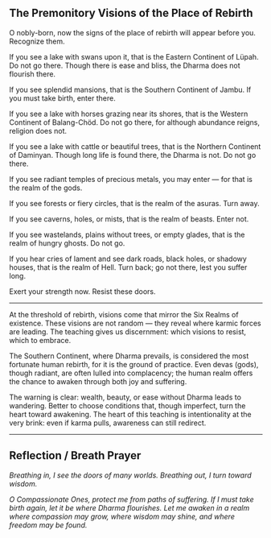 ## The Premonitory Visions of the Place of Rebirth

O nobly-born, now the signs of the place of rebirth will appear before you. Recognize them.

If you see a lake with swans upon it, that is the Eastern Continent of Lüpah. Do not go there. Though there is ease and bliss, the Dharma does not flourish there.

If you see splendid mansions, that is the Southern Continent of Jambu. If you must take birth, enter there.

If you see a lake with horses grazing near its shores, that is the Western Continent of Balang-Chöd. Do not go there, for although abundance reigns, religion does not.

If you see a lake with cattle or beautiful trees, that is the Northern Continent of Daminyan. Though long life is found there, the Dharma is not. Do not go there.

If you see radiant temples of precious metals, you may enter — for that is the realm of the gods.

If you see forests or fiery circles, that is the realm of the asuras. Turn away.

If you see caverns, holes, or mists, that is the realm of beasts. Enter not.

If you see wastelands, plains without trees, or empty glades, that is the realm of hungry ghosts. Do not go.

If you hear cries of lament and see dark roads, black holes, or shadowy houses, that is the realm of Hell. Turn back; go not there, lest you suffer long.

Exert your strength now. Resist these doors.

---

At the threshold of rebirth, visions come that mirror the Six Realms of existence. These visions are not random — they reveal where karmic forces are leading. The teaching gives us discernment: which visions to resist, which to embrace.

The Southern Continent, where Dharma prevails, is considered the most fortunate human rebirth, for it is the ground of practice. Even devas (gods), though radiant, are often lulled into complacency; the human realm offers the chance to awaken through both joy and suffering.

The warning is clear: wealth, beauty, or ease without Dharma leads to wandering. Better to choose conditions that, though imperfect, turn the heart toward awakening. The heart of this teaching is intentionality at the very brink: even if karma pulls, awareness can still redirect.

---

## Reflection / Breath Prayer

*Breathing in, I see the doors of many worlds.
Breathing out, I turn toward wisdom.*

*O Compassionate Ones,
protect me from paths of suffering.
If I must take birth again,
let it be where Dharma flourishes.
Let me awaken in a realm
where compassion may grow,
where wisdom may shine,
and where freedom may be found.*
